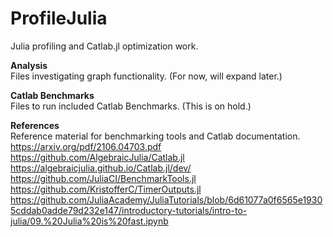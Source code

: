 # ProfileJulia
Julia profiling and Catlab.jl optimization work.  
  
**Analysis**  
Files investigating graph functionality. (For now, will expand later.)  
  
**Catlab Benchmarks**  
Files to run included Catlab Benchmarks.  (This is on hold.)  
  
**References**  
Reference material for benchmarking tools and Catlab documentation.  
https://arxiv.org/pdf/2106.04703.pdf  
https://github.com/AlgebraicJulia/Catlab.jl  
https://algebraicjulia.github.io/Catlab.jl/dev/  
https://github.com/JuliaCI/BenchmarkTools.jl  
https://github.com/KristofferC/TimerOutputs.jl  
https://github.com/JuliaAcademy/JuliaTutorials/blob/6d61077a0f6565e19305cddab0adde79d232e147/introductory-tutorials/intro-to-julia/09.%20Julia%20is%20fast.ipynb  

